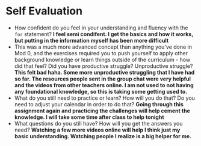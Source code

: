 # Self Evaluation

- How confident do you feel in your understanding and fluency with the `for` statement?
**I feel semi condifent. I get the basics and how it works, but putting in the information myself has been more difficult**
- This was a much more advanced concept than anything you've done in Mod 0, and the exercises required you to push yourself to apply other background knowledge or learn things outside of the curriculum - how did that feel? Did you have productive struggle? Unproductive struggle?
**This felt bad haha. Some more unproductive struggling that I have had so far. The resources people sent in the group chat were very helpful and the videos from other teachers online. I am not used to not having any foundational knowledge, so this is taking some getting used to.**
- What do you still need to practice or learn? How will you do that? Do you need to adjust your calendar in order to do that?
**Going through this assignment again and practicing the challenges will help cement the knowledge. I will take some time after class to help tonight**
- What questions do you still have? How will you get the answers you need?
**Watching a few more videos online will help I think just my basic understanding. Watching people I realize is a big helper for me.**